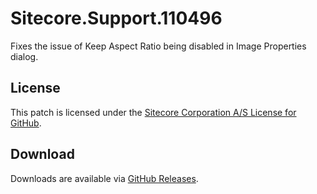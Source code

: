 # Sitecore.Support.110496
Fixes the issue of Keep Aspect Ratio being disabled in Image Properties dialog.

## License  
This patch is licensed under the [Sitecore Corporation A/S License for GitHub](https://github.com/sitecoresupport/Sitecore.Support.110496/blob/master/LICENSE).  

## Download  
Downloads are available via [GitHub Releases](https://github.com/sitecoresupport/Sitecore.Support.110496/releases).  
